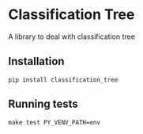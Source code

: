 # Classification Tree

A library to deal with classification tree

Installation
------------

```
pip install classification_tree
```

Running tests
-------------

```
make test PY_VENV_PATH=env
```

